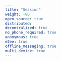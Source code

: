 ```yaml
---
title: "Session"
weight: -80
open_source: true
distributed: 
decentralized: true
no_phone_required: true
anonymous: true
e2ee: true
offline_messaging: true
multi_device: true
---
```

